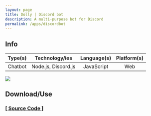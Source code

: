 ```yaml
---
layout: page
title: Dolly | Discord bot
description: A multi-purpose bot for Discord
permalink: /apps/discordbot
---
```


## Info

| Type(s) | Technology/ies | Language(s) | Platform(s) |
|:---:|:---:|:---:|:---:|
| Chatbot | Node.js, Discord.js | JavaScript | Web |

![](https://dewanmukto.github.io/asset/images/post1.jpg)

## Download/Use

### [[ Source Code ]](https://github.com/dewanmukto/Dolly)
